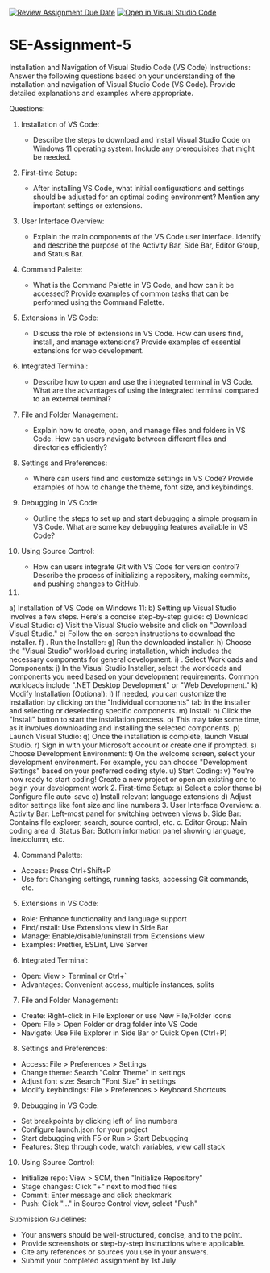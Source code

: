 [![Review Assignment Due Date](https://classroom.github.com/assets/deadline-readme-button-22041afd0340ce965d47ae6ef1cefeee28c7c493a6346c4f15d667ab976d596c.svg)](https://classroom.github.com/a/XoLGRbHq)
[![Open in Visual Studio Code](https://classroom.github.com/assets/open-in-vscode-2e0aaae1b6195c2367325f4f02e2d04e9abb55f0b24a779b69b11b9e10269abc.svg)](https://classroom.github.com/online_ide?assignment_repo_id=15314851&assignment_repo_type=AssignmentRepo)
# SE-Assignment-5
Installation and Navigation of Visual Studio Code (VS Code)
 Instructions:
Answer the following questions based on your understanding of the installation and navigation of Visual Studio Code (VS Code). Provide detailed explanations and examples where appropriate.

 Questions:

1. Installation of VS Code:
   - Describe the steps to download and install Visual Studio Code on Windows 11 operating system. Include any prerequisites that might be needed.

2. First-time Setup:
   - After installing VS Code, what initial configurations and settings should be adjusted for an optimal coding environment? Mention any important settings or extensions.

3. User Interface Overview:
   - Explain the main components of the VS Code user interface. Identify and describe the purpose of the Activity Bar, Side Bar, Editor Group, and Status Bar.

4. Command Palette:
   - What is the Command Palette in VS Code, and how can it be accessed? Provide examples of common tasks that can be performed using the Command Palette.

5. Extensions in VS Code:
   - Discuss the role of extensions in VS Code. How can users find, install, and manage extensions? Provide examples of essential extensions for web development.

6. Integrated Terminal:
   - Describe how to open and use the integrated terminal in VS Code. What are the advantages of using the integrated terminal compared to an external terminal?

7. File and Folder Management:
   - Explain how to create, open, and manage files and folders in VS Code. How can users navigate between different files and directories efficiently?

8. Settings and Preferences:
   - Where can users find and customize settings in VS Code? Provide examples of how to change the theme, font size, and keybindings.

9. Debugging in VS Code:
   - Outline the steps to set up and start debugging a simple program in VS Code. What are some key debugging features available in VS Code?

10. Using Source Control:
    - How can users integrate Git with VS Code for version control? Describe the process of initializing a repository, making commits, and pushing changes to GitHub.
1.
a)	Installation of VS Code on Windows 11:
b)	Setting up Visual Studio involves a few steps. Here's a concise step-by-step guide:
c)	Download Visual Studio:
d)	Visit the Visual Studio website and click on "Download Visual Studio."
e)	Follow the on-screen instructions to download the installer.
f)	. Run the Installer:
g)	Run the downloaded installer.
h)	Choose the "Visual Studio" workload during installation, which includes the necessary components for general development.
i)	. Select Workloads and Components:
j)	In the Visual Studio Installer, select the workloads and components you need based on your development requirements. Common workloads include ".NET Desktop Development" or "Web Development."
k)	Modify Installation (Optional):
l)	If needed, you can customize the installation by clicking on the "Individual components" tab in the installer and selecting or deselecting specific components.
m)	Install:
n)	Click the "Install" button to start the installation process.
o)	This may take some time, as it involves downloading and installing the selected components.
p)	Launch Visual Studio:
q)	Once the installation is complete, launch Visual Studio.
r)	Sign in with your Microsoft account or create one if prompted.
s)	Choose Development Environment:
t)	On the welcome screen, select your development environment. For example, you can choose "Development Settings" based on your preferred coding style.
u)	Start Coding:
v)	You're now ready to start coding! Create a new project or open an existing one to begin your development work
2. First-time Setup:
a)	Select a color theme
b)	Configure file auto-save
c)	Install relevant language extensions
d)	Adjust editor settings like font size and line numbers
3. User Interface Overview:
a.	Activity Bar: Left-most panel for switching between views
b.	Side Bar: Contains file explorer, search, source control, etc.
c.	Editor Group: Main coding area
d.	Status Bar: Bottom information panel showing language, line/column, etc.

4. Command Palette:
- Access: Press Ctrl+Shift+P 
- Use for: Changing settings, running tasks, accessing Git commands, etc.

5. Extensions in VS Code:
- Role: Enhance functionality and language support
- Find/Install: Use Extensions view in Side Bar
- Manage: Enable/disable/uninstall from Extensions view
- Examples: Prettier, ESLint, Live Server

6. Integrated Terminal:
- Open: View > Terminal or Ctrl+`
- Advantages: Convenient access, multiple instances, splits

7. File and Folder Management:
- Create: Right-click in File Explorer or use New File/Folder icons
- Open: File > Open Folder or drag folder into VS Code
- Navigate: Use File Explorer in Side Bar or Quick Open (Ctrl+P)

8. Settings and Preferences:
- Access: File > Preferences > Settings 
- Change theme: Search "Color Theme" in settings
- Adjust font size: Search "Font Size" in settings
- Modify keybindings: File > Preferences > Keyboard Shortcuts

9. Debugging in VS Code:
- Set breakpoints by clicking left of line numbers
- Configure launch.json for your project
- Start debugging with F5 or Run > Start Debugging
- Features: Step through code, watch variables, view call stack

10. Using Source Control:
- Initialize repo: View > SCM, then "Initialize Repository"
- Stage changes: Click "+" next to modified files
- Commit: Enter message and click checkmark
- Push: Click "..." in Source Control view, select "Push"

 Submission Guidelines:
- Your answers should be well-structured, concise, and to the point.
- Provide screenshots or step-by-step instructions where applicable.
- Cite any references or sources you use in your answers.
- Submit your completed assignment by 1st July 

